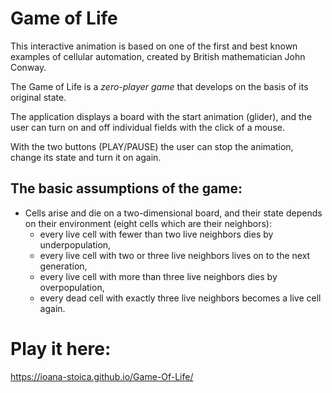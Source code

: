 # Game of Life

This interactive animation is based on one of the first and best known examples of cellular automation, created by British mathematician John Conway.


The Game of Life is a *zero-player game* that develops on the basis of its original state.

The application displays a board with the start animation (glider), and the user can turn on and off individual fields with the click of a mouse.

With the two buttons (PLAY/PAUSE) the user can stop the animation, change its state and turn it on again.

## The basic assumptions of the game:

* Cells arise and die on a two-dimensional board, and their state depends on their environment (eight cells which are their neighbors):
    * every live cell with fewer than two live neighbors dies by underpopulation,
    * every live cell with two or three live neighbors lives on to the next generation,
    * every live cell with more than three live neighbors dies by overpopulation,
    * every dead cell with exactly three live neighbors becomes a live cell again.
    
# Play it here: 
https://ioana-stoica.github.io/Game-Of-Life/